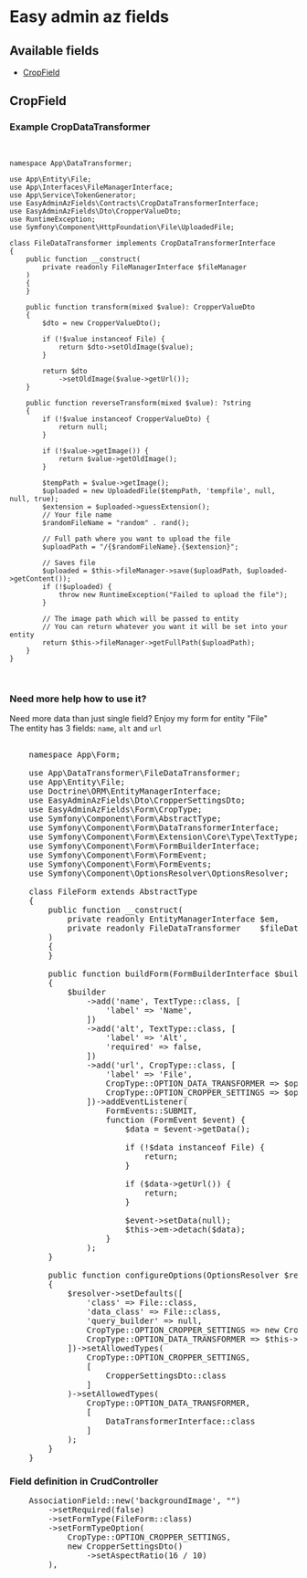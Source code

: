 <h1>Easy admin az fields</h1>

<h2>Available fields</h2>
<ul>
    <li><a href="#crop-field">CropField</a></li>
</ul>

<h2 id="crop-field">CropField</h2>

<h3>Example CropDataTransformer</h3>
<pre>

    namespace App\DataTransformer;
    
    use App\Entity\File;
    use App\Interfaces\FileManagerInterface;
    use App\Service\TokenGenerator;
    use EasyAdminAzFields\Contracts\CropDataTransformerInterface;
    use EasyAdminAzFields\Dto\CropperValueDto;
    use RuntimeException;
    use Symfony\Component\HttpFoundation\File\UploadedFile;
    
    class FileDataTransformer implements CropDataTransformerInterface
    {
        public function __construct(
            private readonly FileManagerInterface $fileManager
        )
        {
        }
    
        public function transform(mixed $value): CropperValueDto
        {
            $dto = new CropperValueDto();
    
            if (!$value instanceof File) {
                return $dto->setOldImage($value);
            }
    
            return $dto
                ->setOldImage($value->getUrl());
        }
    
        public function reverseTransform(mixed $value): ?string
        {
            if (!$value instanceof CropperValueDto) {
                return null;
            }
    
            if (!$value->getImage()) {
                return $value->getOldImage();
            }
    
            $tempPath = $value->getImage();
            $uploaded = new UploadedFile($tempPath, 'tempfile', null, null, true);
            $extension = $uploaded->guessExtension();
            // Your file name
            $randomFileName = "random" . rand();

            // Full path where you want to upload the file
            $uploadPath = "/{$randomFileName}.{$extension}";

            // Saves file
            $uploaded = $this->fileManager->save($uploadPath, $uploaded->getContent());
            if (!$uploaded) {
                throw new RuntimeException("Failed to upload the file");
            }
    
            // The image path which will be passed to entity
            // You can return whatever you want it will be set into your entity
            return $this->fileManager->getFullPath($uploadPath);
        }
    }
</pre>

<h3>Need more help how to use it?</h3>
<p>
    Need more data than just single field? Enjoy my form for entity "File"<br/>
    The entity has 3 fields: <code>name</code>, <code>alt</code> and <code>url</code>
</p>

<pre>

    namespace App\Form;

    use App\DataTransformer\FileDataTransformer;
    use App\Entity\File;
    use Doctrine\ORM\EntityManagerInterface;
    use EasyAdminAzFields\Dto\CropperSettingsDto;
    use EasyAdminAzFields\Form\CropType;
    use Symfony\Component\Form\AbstractType;
    use Symfony\Component\Form\DataTransformerInterface;
    use Symfony\Component\Form\Extension\Core\Type\TextType;
    use Symfony\Component\Form\FormBuilderInterface;
    use Symfony\Component\Form\FormEvent;
    use Symfony\Component\Form\FormEvents;
    use Symfony\Component\OptionsResolver\OptionsResolver;

    class FileForm extends AbstractType
    {
        public function __construct(
            private readonly EntityManagerInterface $em,
            private readonly FileDataTransformer    $fileDataTransformer,
        )
        {
        }
    
        public function buildForm(FormBuilderInterface $builder, array $options): void
        {
            $builder
                ->add('name', TextType::class, [
                    'label' => 'Name',
                ])
                ->add('alt', TextType::class, [
                    'label' => 'Alt',
                    'required' => false,
                ])
                ->add('url', CropType::class, [
                    'label' => 'File',
                    CropType::OPTION_DATA_TRANSFORMER => $options[CropType::OPTION_DATA_TRANSFORMER],
                    CropType::OPTION_CROPPER_SETTINGS => $options[CropType::OPTION_CROPPER_SETTINGS],
                ])->addEventListener(
                    FormEvents::SUBMIT,
                    function (FormEvent $event) {
                        $data = $event->getData();
    
                        if (!$data instanceof File) {
                            return;
                        }
    
                        if ($data->getUrl()) {
                            return;
                        }
    
                        $event->setData(null);
                        $this->em->detach($data);
                    }
                );
        }
    
        public function configureOptions(OptionsResolver $resolver): void
        {
            $resolver->setDefaults([
                'class' => File::class,
                'data_class' => File::class,
                'query_builder' => null,
                CropType::OPTION_CROPPER_SETTINGS => new CropperSettingsDto(),
                CropType::OPTION_DATA_TRANSFORMER => $this->fileDataTransformer,
            ])->setAllowedTypes(
                CropType::OPTION_CROPPER_SETTINGS,
                [
                    CropperSettingsDto::class
                ]
            )->setAllowedTypes(
                CropType::OPTION_DATA_TRANSFORMER,
                [
                    DataTransformerInterface::class
                ]
            );
        }
    }
</pre>
<h3>Field definition in CrudController</h4>
<pre>
    AssociationField::new('backgroundImage', "")
        ->setRequired(false)
        ->setFormType(FileForm::class)
        ->setFormTypeOption(
            CropType::OPTION_CROPPER_SETTINGS,
            new CropperSettingsDto()
                ->setAspectRatio(16 / 10)
        ),
</pre>